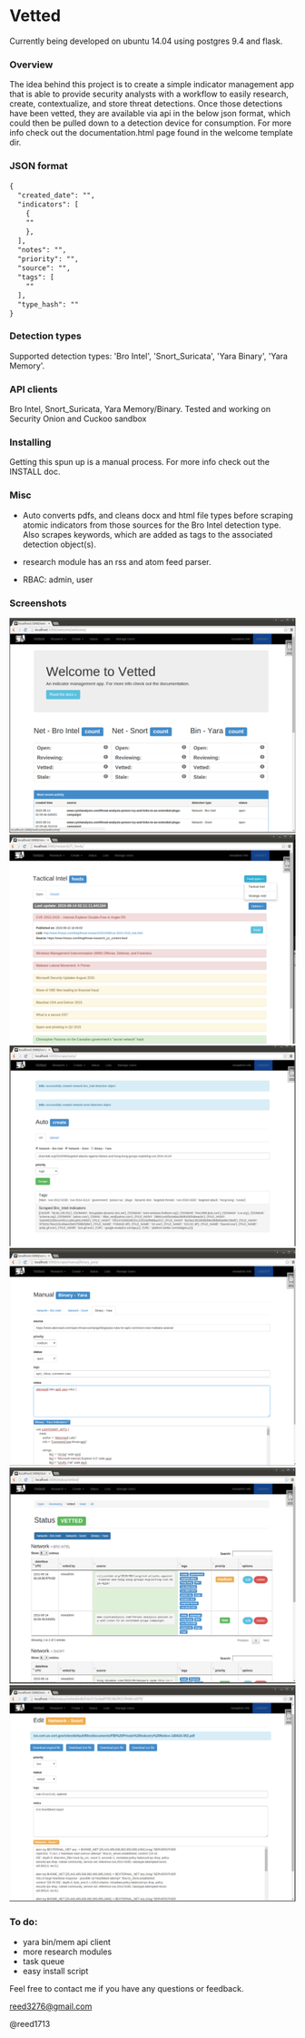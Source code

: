 # Vetted

Currently being developed on ubuntu 14.04 using postgres 9.4 and flask.

### Overview

The idea behind this project is to create a simple indicator management app that is able to provide security analysts with a workflow to easily research, create, contextualize, and store threat detections. Once those detections have been vetted, they are available via api in the below json format, which could then be pulled down to a detection device for consumption. For more info check out the documentation.html page found in the welcome template dir.  

### JSON format

```
{
  "created_date": "", 
  "indicators": [
    {
    ""
    }, 
  ],
  "notes": "",
  "priority": "", 
  "source": "", 
  "tags": [
    ""
  ],
  "type_hash": ""
}
```

### Detection types

Supported detection types: 'Bro Intel', 'Snort_Suricata', 'Yara Binary', 'Yara Memory'.

### API clients

Bro Intel, Snort_Suricata, Yara Memory/Binary. Tested and working on Security Onion and Cuckoo sandbox

### Installing

Getting this spun up is a manual process. For more info check out the INSTALL doc.

### Misc

- Auto converts pdfs, and cleans docx and html file types before scraping atomic indicators from those sources for the Bro Intel detection type. Also scrapes keywords, which are added as tags to the associated detection object(s).

- research module has an rss and atom feed parser. 

- RBAC: admin, user

### Screenshots

![welcome](./screens/welcome.png)
![feeds](./screens/feeds.png)
![auto_create](./screens/auto_create.png)
![manual](./screens/manual.png)
![vetted](./screens/vetted.png)
![editintel](./screens/editintel.png)

### To do:
- yara bin/mem api client
- more research modules
- task queue
- easy install script


Feel free to contact me if you have any questions or feedback.

reed3276@gmail.com

@reed1713